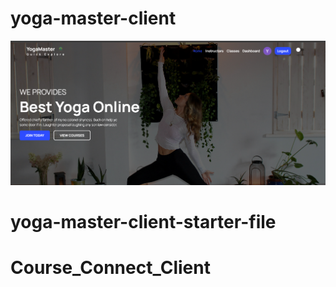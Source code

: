 # yoga-master-client
![](/src/assets/github-cover.png)
# yoga-master-client-starter-file
# Course_Connect_Client
